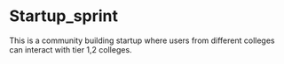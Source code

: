 # Startup_sprint


This is a community building startup where users from different colleges can interact with tier 1,2 colleges.
